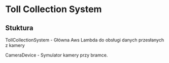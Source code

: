 # Toll Collection System

## Stuktura
TollCollectionSystem - Główna Aws Lambda do obsługi danych przesłanych z kamery

CameraDevice - Symulator kamery przy bramce.
